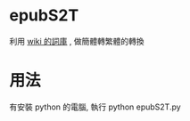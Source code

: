 ﻿epubS2T
=======

利用 [wiki 的詞庫](http://svn.wikimedia.org/svnroot/mediawiki/trunk/phase3/includes/ZhConversion.php) , 做簡體轉繁體的轉換


用法
====

有安裝 python 的電腦, 執行 python epubS2T.py 
